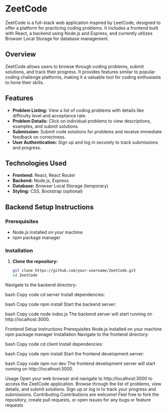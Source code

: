 # ZeetCode

ZeetCode is a full-stack web application inspired by LeetCode, designed to offer a platform for practicing coding problems. It includes a frontend built with React, a backend using Node.js and Express, and currently utilizes Browser Local Storage for database management.

## Overview

ZeetCode allows users to browse through coding problems, submit solutions, and track their progress. It provides features similar to popular coding challenge platforms, making it a valuable tool for coding enthusiasts to hone their skills.

## Features

- **Problem Listing:** View a list of coding problems with details like difficulty level and acceptance rate.
- **Problem Details:** Click on individual problems to view descriptions, examples, and submit solutions.
- **Submission:** Submit code solutions for problems and receive immediate feedback on correctness.
- **User Authentication:** Sign up and log in securely to track submissions and progress.

## Technologies Used

- **Frontend:** React, React Router
- **Backend:** Node.js, Express
- **Database:** Browser Local Storage (temporary)
- **Styling:** CSS, Bootstrap (optional)

## Backend Setup Instructions

### Prerequisites

- Node.js installed on your machine
- npm package manager

### Installation

1. **Clone the repository:**

   ```bash
   git clone https://github.com/your-username/ZeetCode.git
   cd ZeetCode
Navigate to the backend directory:

bash
Copy code
cd server
Install dependencies:

bash
Copy code
npm install
Start the backend server:

bash
Copy code
node index.js
The backend server will start running on http://localhost:3000.

Frontend Setup Instructions
Prerequisites
Node.js installed on your machine
npm package manager
Installation
Navigate to the frontend directory:

bash
Copy code
cd client
Install dependencies:

bash
Copy code
npm install
Start the frontend development server:

bash
Copy code
npm run dev
The frontend development server will start running on http://localhost:3000.

Usage
Open your web browser and navigate to http://localhost:3000 to access the ZeetCode application.
Browse through the list of problems, view details, and submit solutions.
Sign up or log in to track your progress and submissions.
Contributing
Contributions are welcome! Feel free to fork the repository, create pull requests, or open issues for any bugs or feature requests
